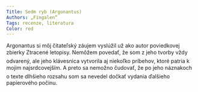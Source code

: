 ```yaml
---
Title: Sedm ryb (Argonantus)
Authors: „Fingalen“
Tags: recenze, literatura
Color: red
---
```

Argonantus si môj čitateľský záujem vyslúžil
už ako autor poviedkovej zbierky Ztracené
letopisy. Nemôžem povedať, že som z jeho
tvorby vždy odvarený, ale jeho klávesnica
vytvorila aj niekoľko príbehov, ktoré patria
k mojim najsrdcovejším. A preto sa nemožno
čudovať, že po jeho náznakoch o texte
dlhšieho rozsahu som sa nevedel dočkať
vydania ďalšieho papierového počinu.
